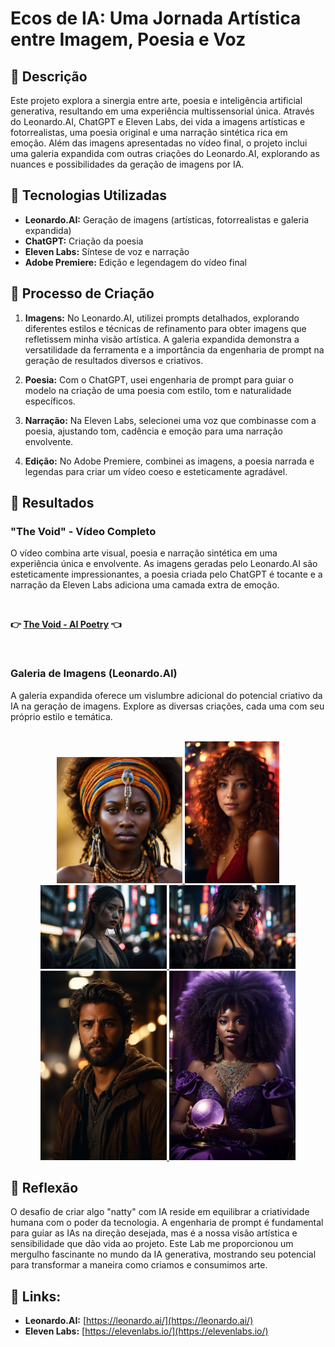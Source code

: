 # Ecos de IA: Uma Jornada Artística entre Imagem, Poesia e Voz

## 📒 Descrição

Este projeto explora a sinergia entre arte, poesia e inteligência artificial generativa, resultando em uma experiência multissensorial única. Através do Leonardo.AI, ChatGPT e Eleven Labs, dei vida a imagens artísticas e fotorrealistas, uma poesia original e uma narração sintética rica em emoção. Além das imagens apresentadas no vídeo final, o projeto inclui uma galeria expandida com outras criações do Leonardo.AI, explorando as nuances e possibilidades da geração de imagens por IA.

## 🤖 Tecnologias Utilizadas

* **Leonardo.AI:** Geração de imagens (artísticas, fotorrealistas e galeria expandida)
* **ChatGPT:** Criação da poesia
* **Eleven Labs:** Síntese de voz e narração
* **Adobe Premiere:** Edição e legendagem do vídeo final

## 🧐 Processo de Criação

1. **Imagens:** No Leonardo.AI, utilizei prompts detalhados, explorando diferentes estilos e técnicas de refinamento para obter imagens que refletissem minha visão artística. A galeria expandida demonstra a versatilidade da ferramenta e a importância da engenharia de prompt na geração de resultados diversos e criativos.

2. **Poesia:** Com o ChatGPT, usei engenharia de prompt para guiar o modelo na criação de uma poesia com estilo, tom e naturalidade específicos.

3. **Narração:** Na Eleven Labs, selecionei uma voz que combinasse com a poesia, ajustando tom, cadência e emoção para uma narração envolvente.

4. **Edição:** No Adobe Premiere, combinei as imagens, a poesia narrada e legendas para criar um vídeo coeso e esteticamente agradável.

## 🚀 Resultados

### "The Void" - Vídeo Completo

O vídeo combina arte visual, poesia e narração sintética em uma experiência única e envolvente. As imagens geradas pelo Leonardo.AI são esteticamente impressionantes, a poesia criada pelo ChatGPT é tocante e a narração da Eleven Labs adiciona uma camada extra de emoção.

<br>

**👉 [The Void - AI Poetry](https://youtube.com/shorts/AicWssqBCao) 👈** 

<br>

### Galeria de Imagens (Leonardo.AI)

A galeria expandida oferece um vislumbre adicional do potencial criativo da IA na geração de imagens. Explore as diversas criações, cada uma com seu próprio estilo e temática.

<br>

<div class="gallery" align="center">
  <a href="assets/african_1.jpg" target="_blank">
    <img src="assets/african_1.jpg" alt="African 1" width="40%" height="40%"> 
  </a>
  <a href="assets/ginger_1.jpg" target="_blank">
    <img src="assets/ginger_1.jpg" alt="Ginger 1" width="30%" height="30%">
  </a>
  <a href="assets/asian_1.jpg" target="_blank">
    <img src="assets/asian_1.jpg" alt="Asian 1" width="40%" height="40%">
  </a>
  <a href="assets/asian_2.jpg" target="_blank">
    <img src="assets/asian_2.jpg" alt="Asian 2" width="40%" height="40%">
  </a>
  <a href="assets/man_1.jpg" target="_blank">
    <img src="assets/man_1.jpg" alt="Man 1" width="40%" height="40%">
  </a>
  <a href="assets/witch_1.jpg" target="_blank">
    <img src="assets/witch_1.jpg" alt="Witch 1" width="40%" height="40%">
  </a>
</div>


## 💭 Reflexão

O desafio de criar algo "natty" com IA reside em equilibrar a criatividade humana com o poder da tecnologia. A engenharia de prompt é fundamental para guiar as IAs na direção desejada, mas é a nossa visão artística e sensibilidade que dão vida ao projeto. Este Lab me proporcionou um mergulho fascinante no mundo da IA generativa, mostrando seu potencial para transformar a maneira como criamos e consumimos arte.

## 🔗 Links:

* **Leonardo.AI:** [https://leonardo.ai/](https://leonardo.ai/)
* **Eleven Labs:** [https://elevenlabs.io/](https://elevenlabs.io/)
